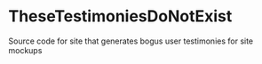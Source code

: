 # TheseTestimoniesDoNotExist
Source code for site that generates bogus user testimonies for site mockups
